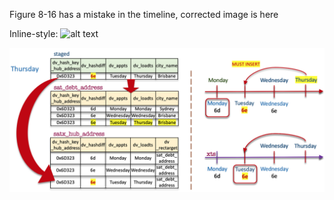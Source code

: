 Figure 8-16 has a mistake in the timeline, corrected image is here


Inline-style:
![alt text](https://github.com/PatrickCuba/thedatamustflow/book_errata/Figure_8-16.jpg "Time line correction scenario 5, last update")

![image info](Figure_8-16.jpg)
